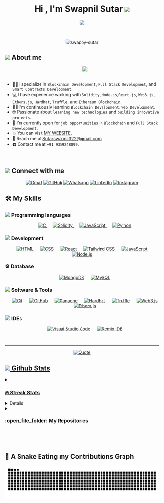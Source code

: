 <h1 align="center">Hi , I'm Swapnil Sutar <img src="https://media.giphy.com/media/hvRJCLFzcasrR4ia7z/giphy.gif" width="35"></h1>
<p align="center">
  <a href="https://github.com/DenverCoder1/readme-typing-svg"><img src="https://readme-typing-svg.herokuapp.com?font=Time+New+Roman&color=%23C8BE25&size=25&center=true&vCenter=true&width=600&height=100&lines=Software+Engineer;Backend+Developer;Blockchain+Developer;Always+learning+new+things"></a>
</p>

<br>

<p align="center"> 
	<img src="https://komarev.com/ghpvc/?username=swappy-sutar&label=Profile%20views&color=0047AB&style=plastic?" alt="swappy-sutar" height=25px, width=160px/> 
</p>

	
## <picture><img src = "https://github.com/7oSkaaa/7oSkaaa/blob/main/Images/about_me.gif?raw=true" width = 50px></picture> About me

<picture> <img align="right" src="https://github.com/7oSkaaa/7oSkaaa/blob/main/Images/Right_Side.gif?raw=true" width = 250px></picture>

<br><br>
 
- :technologist: I specialize in `Blockchain Development`, `Full Stack Development`, and `Smart Contracts Development`.  
- :computer: I have experience working with `Solidity`, `Node.js`,`React.js`, `Web3.js`, `Ethers.js`, `Hardhat`, `Truffle`, and `Ethereum Blockchain`.  
- :student: I’m continuously learning `Blockchain Development`, `Web Development`.
- :nerd_face: Passionate about `learning new technologies` and `building innovative projects`.  
- :thinking: I’m currently open for `job opportunities` in `Blockchain` and `Full Stack Development`.  
- :boom: You can visit [MY WEBSITE](https://er-swappy.vercel.app/).  
- :email: Reach me at [Sutarswapnil322@gmail.com](mailto:Sutarswapnil322@gmail.com).  
- :phone: Contact me at `+91 9359248899`.  

<br>

## <picture> <img src="https://github.com/7oSkaaa/7oSkaaa/blob/main/Images/Connect-with-me.gif?raw=true" width="100px"> </picture> Connect with me
<p align="center">
	<a href="mailto:sutarswapnil322@gmail.com"><img img src="https://img.shields.io/badge/gmail-%23EA4335.svg?style=plastic&logo=gmail&logoColor=white" alt="Gmail"/></a>
	<a href="https://github.com/swappy-sutar"><img src="https://img.shields.io/badge/github-%23181717.svg?style=plastic&logo=github&logoColor=white" alt="GitHub"/></a>
	<a href="https://wa.me/+919359248899"><img src="https://img.shields.io/badge/whatsapp-%2325D366.svg?style=plastic&logo=whatsapp&logoColor=white" alt="Whatsapp"/></a>
	<a href="https://www.linkedin.com/in/swappy-sutar"><img src="https://img.shields.io/badge/linkedin-%230A66C2.svg?style=plastic&logo=linkedin&logoColor=white" alt="LinkedIn"/></a>
	<a href="https://www.instagram.com/swappy_sutar"><img src="https://img.shields.io/badge/instagram-%23E4405F.svg?style=plastic&logo=instagram&logoColor=white" alt="Instagram"/></a>
</p>

## 🛠️ My Skills

### <picture> <img src = "https://github.com/7oSkaaa/7oSkaaa/blob/main/Images/Programming_Languages.gif?raw=true" width = 50px>  </picture> Programming languages

<p align="center"> 
  &emsp; 
  <a href="https://www.cprogramming.com/" target="_blank"> 
    <img alt="C" src="https://img.shields.io/badge/C%20-%232370ED.svg?style=plastic&logo=c&logoColor=white">
  </a> 
  &emsp;
  <a href="https://soliditylang.org/" target="_blank"> 
    <img alt="Solidity" src="https://img.shields.io/badge/Solidity-%2300599C.svg?style=plastic&logo=solidity&logoColor=white">
  </a> 
  &emsp;
  <a href="https://developer.mozilla.org/en-US/docs/Web/JavaScript" target="_blank"> 
     <img alt="JavaScript" src="https://img.shields.io/badge/JavaScript%20-%23F7DF1E.svg?style=plastic&logo=javascript&logoColor=black">
   </a>
  &emsp;
   <a href="https://www.python.org" target="_blank">
    <img alt="Python" src="https://img.shields.io/badge/Python%20-%2314354C.svg?style=plastic&logo=python&logoColor=white">
  </a>
</p>

### <picture> <img src="https://github.com/7oSkaaa/7oSkaaa/blob/main/Images/Front_End.gif?raw=true" width=50px> </picture> Development  
<p align="center"> 
  &emsp; 
  <a href="https://www.w3.org/html/" target="_blank"> 
    <img alt="HTML" src="https://img.shields.io/badge/HTML5%20-%23E34F26.svg?style=plastic&logo=html5&logoColor=white">
  </a>   
  &emsp;
  <a href="https://www.w3schools.com/css/" target="_blank">
    <img alt="CSS" src="https://img.shields.io/badge/CSS%20-%231572B6.svg?style=plastic&logo=css3&logoColor=white">
  </a> 
  &emsp;
  <a href="https://react.dev/" target="_blank">
    <img alt="React" src="https://img.shields.io/badge/React-%2361DAFB.svg?style=plastic&logo=react&logoColor=black">
  </a>
  &emsp;
  <a href="https://tailwindcss.com/" target="_blank">
    <img alt="Tailwind CSS" src="https://img.shields.io/badge/TailwindCSS-%2306B6D4.svg?style=plastic&logo=tailwindcss&logoColor=white">
  </a>
  &emsp;
  <a href="https://developer.mozilla.org/en-US/docs/Web/JavaScript" target="_blank"> 
    <img alt="JavaScript" src="https://img.shields.io/badge/JavaScript%20-%23F7DF1E.svg?style=plastic&logo=javascript&logoColor=black">
  </a>
  &emsp;
  <a href="https://nodejs.org/" target="_blank">
    <img alt="Node.js" src="https://img.shields.io/badge/Node.js-%23339933.svg?style=plastic&logo=node.js&logoColor=white">
  </a>
</p>

### ⚙️ Database
 <p align="center">
  &emsp;
    <a href="#"><img alt="MongoDB" src="https://img.shields.io/badge/MongoDB-%2347A248.svg?style=plastic&logo=mongodb&logoColor=white"></a>
  &emsp;
    <a href="#"><img alt="MySQL" src="https://img.shields.io/badge/MySQL-%234479A1.svg?style=plastic&logo=mysql&logoColor=white"/></a>

 ### <picture> <img src="https://github.com/7oSkaaa/7oSkaaa/blob/main/Images/Software_Tools.gif?raw=true" width=50px> </picture> Software & Tools
<p align="center">
  &emsp;
    <a href="#"><img alt="Git" src="https://img.shields.io/badge/Git%20-%23F05033.svg?style=plastic&logo=git&logoColor=white"></a>
  &emsp;
    <a href="#"><img alt="GitHub" src="https://img.shields.io/badge/github-%23181717.svg?style=plastic&logo=github&logoColor=white"></a>
  &emsp;
    <a href="#"><img alt="Ganache" src="https://img.shields.io/badge/Ganache-%23D96429.svg?style=plastic&logo=ganache&logoColor=white"></a>
  &emsp;
    <a href="#"><img alt="Hardhat" src="https://img.shields.io/badge/Hardhat-%23F5C000.svg?style=plastic&logo=hardhat&logoColor=black"></a>
  &emsp;
    <a href="#"><img alt="Truffle" src="https://img.shields.io/badge/Truffle-%23463AFF.svg?style=plastic&logo=truffle&logoColor=white"></a>
  &emsp;
    <a href="#"><img alt="Web3.js" src="https://img.shields.io/badge/Web3.js-%23F16822.svg?style=plastic&logo=web3.js&logoColor=white"></a>
  &emsp;
    <a href="#"><img alt="Ethers.js" src="https://img.shields.io/badge/Ethers.js-%23443A63.svg?style=plastic&logo=ethers.js&logoColor=white"></a>
</p>

### <picture> <img src="https://github.com/7oSkaaa/7oSkaaa/blob/main/Images/IDEs.gif?raw=true" width=50px> </picture> IDEs

<p align="center">
  &emsp;
    <a href="https://code.visualstudio.com/"><img alt="Visual Studio Code" src="https://img.shields.io/badge/Visual%20Studio%20Code-0078d7.svg?style=plastic&logo=visual-studio-code&logoColor=white"></a>
  &emsp;
    <a href="https://remix.ethereum.org/"><img alt="Remix IDE" src="https://img.shields.io/badge/Remix%20IDE-%2398268D.svg?style=plastic&logo=remix&logoColor=white" /></a>
</p>

<br> 

---

<p align = "center">
	<a href="https://github.com/piyushsuthar/github-readme-quotes"> <img alt = "Quote" src="https://quotes-github-readme.vercel.app/api?type=horizontal&theme=tokyonight&animation=grow_out_in&quoteCategory=programming">
</p>

## <picture> <img src = "https://github.com/7oSkaaa/7oSkaaa/blob/main/Images/Statistics.gif?raw=true" width = 50px>  </picture> Github Stats

<details><summary><h3> 🔥 Streak Stats</h3></summary>

----	

<p align="center"><img src="https://github-readme-streak-stats.herokuapp.com/?user=swappy-sutar&theme=tokyonight_duo" alt="swappy-sutar" /></p>

</details>
  
<details><summary><h3>💻 GitHub Profile Stats</h3></summary>

----
	
<p align="center">
    <a href="https://github.com/anuraghazra/github-readme-stats">
	    <img alt="swappy's Github Stats" src="https://github-readme-stats.vercel.app/api?username=swappy-sutar&show_icons=true&count_private=true&locale=en&theme=tokyonight&layout=compact" height="230px"/></a>
	  <img src="https://github-readme-stats.vercel.app/api/top-langs?username=swappy-sutar&langs_count=5&show_icons=true&locale=en&theme=tokyonight" alt="swappy-sutar" height="230px"/>
<br/>

  <b>Note:</b> Top languages is only a metric of the languages my public code consists of and doesn't reflect experience or skill level.
  </p>
</details>

<details><summary><h3> :open_file_folder: My Repositories </h3></summary>

----
	
<div>
  <p align="center">
	<a href="https://github.com/swappy-sutar/D-voting">
      		<img src="https://github-readme-stats.vercel.app/api/pin/?username=swappy-sutar&repo=D-voting&theme=tokyonight" alt="GitHub Stats" />
    	</a>
	<a href="https://github.com/swappy-sutar/CompuTech-Academy">
      		<img src="https://github-readme-stats.vercel.app/api/pin/?username=swappy-sutar&repo=CompuTech-Academy&theme=tokyonight" alt="GitHub Stats" />
    	</a>
    	<a href="https://github.com/swappy-sutar/Task-Management-System-Backend">
      		<img src="https://github-readme-stats.vercel.app/api/pin/?username=swappy-sutar&repo=Task-Management-System-Backend&theme=tokyonight" alt="GitHub Stats" />
    	</a>
    	<a href="https://github.com/swappy-sutar/Realtime-Device-track">
      		<img src="https://github-readme-stats.vercel.app/api/pin/?username=swappy-sutar&repo=Realtime-Device-track&theme=tokyonight" alt="GitHub Stats" />
    	</a>
    	<a href="https://github.com/swappy-sutar/Mini_project_JavaScript">
      		<img src="https://github-readme-stats.vercel.app/api/pin/?username=swappy-sutar&repo=Mini_project_JavaScript&theme=tokyonight" alt="GitHub Stats" />
    	</a>
	<a href="https://github.com/swappy-sutar/Solidity_journey2024">
      		<img src="https://github-readme-stats.vercel.app/api/pin/?username=swappy-sutar&repo=Solidity_journey2024&theme=tokyonight" alt="GitHub Stats" />
    	</a>
	<a href="https://github.com/swappy-sutar/javaScript_2023">
      		<img src="https://github-readme-stats.vercel.app/api/pin/?username=7oSkaaa&repo=javaScript_2023&theme=tokyonight" alt="GitHub Stats" />
    	</a>
      <a href="https://github.com/swappy-sutar/swappy-sutar">
      		<img src="https://github-readme-stats.vercel.app/api/pin/?username=swappy-sutar&repo=swappy-sutar&theme=tokyonight" alt="GitHub Stats" />
    	</a>
     <a href="https://github.com/swappy-sutar/Hospital-Management-System">
      		<img src="https://github-readme-stats.vercel.app/api/pin/?username=swappy-sutar&repo=Hospital-Management-System&theme=tokyonight" alt="GitHub Stats" />
    	</a>
  </p>
</div>
</details>

</br></br>
	
## 🐍 A Snake Eating my Contributions Graph
	
<p align = "center">
	<img src = "https://github.com/swappy-sutar/swappy-sutar/blob/main/github-user-contribution%20(1).svg?" alt = "Snake Game"/>
</p>
